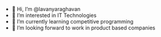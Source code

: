 - 👋 Hi, I’m @lavanyaraghavan
- 👀 I’m interested in IT Technologies
- 🌱 I’m currently learning competitive programming
- 💞️ I’m looking forward to work in product based companies

